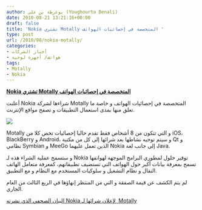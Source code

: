 ```yaml
---
author: يوغرطة بن علي (Youghourta Benali)
date: 2010-08-21 13:21:16+00:00
draft: false
title: 'Nokia تشتري Motally المتخصصة في إحصائيات الهواتف '
type: post
url: /2010/08/nokia-motally/
categories:
- أخبار الشركات
- هواتف/ أجهزة لوحية
tags:
- Motally
- Nokia
---
```


**[Nokia تشتري Motally المتخصصة في إحصائيات الهواتف](https://www.it-scoop.com/2010/08/nokia-motally/)**


أعلنت Nokia شراءها لشركة Motally المتخصصة في إحصائيات الهواتف و خاصة ما تعلق منها بمدى استعمال التطبيقات و تصفح مواقع الإنترنت.

[![](https://www.it-scoop.com/wp-content/uploads/2010/08/nokia-motally.png)
](https://www.it-scoop.com/2010/08/nokia-motally/)

Motally و التي تتكون من 8 أشخاص فقط تقدم حاليا إحصائيات تخص كلا من iOS، BlackBerry و Android، و سيتم توجيه نشاطها بعد شرائها إلى كل من مكتبة Qt و نظامي Symbian و MeeGo الذين تعمل عليهما Nokia إلى جانب لغة Java.

و ستسمح عملية الشراء هذه لـ Nokia توفير حلول لمطوري البرامج الموجهة لهواتفها تسمح بمعرفة بيانات أكبر حول الهواتف التي تستضيف تطبيقاتهم، كمعرفة متعامل الهاتف النقال و نظام التشغيل و سلوكيات المستخدم مع النظام و مع التطبيق.

لم يتم الكشف عن قيمة الصفقة و التي من المنتظر إنهاؤها في الربع الثالث من العام الجاري.

[البيان الصحفي الذي نشرته Nokia لإعلان شرائها لـ  Motally](http://www.nokia.com/press/press-releases/showpressrelease?newsid=1439186)

